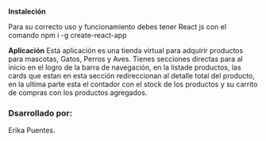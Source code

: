 
**Instaleción**

Para su correcto uso y funcionamiento debes tener React js con el comando npm i -g create-react-app

**Aplicación**
Está aplicación es una tienda virtual para adquirir productos para mascotas, Gatos, Perros y Aves.
Tienes secciones directas para al inicio en el logro de la barra de navegación,  en la listade productos, las cards que estan en esta sección redireccionan al detalle total del producto, en la ultima parte esta el contador con el stock de los productos y su carrito de compras con los productos agregados.

### Dsarrollado por:
Erika Puentes.